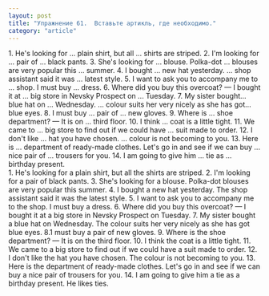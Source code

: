 ```yaml
---
layout: post
title: "Упражнение 61.  Вставьте артикль, где необходимо."
category: "article"
---
```

<section class="question">
1. He's looking for ... plain shirt, but all ... shirts are striped. 2. I'm looking for ... pair of ... black pants. 3. She's looking for ... blouse. Polka-dot ... blouses are very popular this ... summer. 4. I bought ... new hat yesterday. ... shop assistant said it was ... latest style. 5. I want to ask you to accompany me to ... shop. I must buy ... dress. 6. Where did you buy this overcoat? — I bought it at ... big store in Nevsky Prospect on ... Tuesday. 7. My sister bought... blue hat on ... Wednesday. ... colour suits her very nicely as she has got... blue eyes. 8. I must buy ... pair of ... new gloves. 9. Where is ... shoe 
department? — It is on ... third floor. 10. I think ... coat is a little tight. 11. We came to ... big store to find out if we could have ... suit made to order. 12. I don't like ... hat you have chosen. ... colour is not becoming to you. 13. Here is ... department of ready-made clothes. Let's go in and see if we can buy ... nice pair of ... trousers for you. 14. I am going to give him ... tie as ... birthday present.
</section>

<section class="answer">
1. He's looking for a plain shirt, but all the shirts are striped. 2. I'm looking for a pair of black pants. 3. She's looking for a blouse. Polka-dot blouses are very popular this summer. 4. I bought a new hat yesterday. The shop assistant said it was the latest style. 5. I want to ask you to accompany me to the shop. I must buy a dress. 6. Where did you buy this overcoat? — I bought it at a big store in Nevsky Prospect on Tuesday. 7. My sister bought a blue hat on Wednesday. The colour suits her very nicely as she has got blue eyes. 8.1 must buy a pair of new gloves. 9. Where is the shoe department? — It is on the third floor. 10. I think the coat is a little tight. 11. We came to a big store to find out if we could have a suit made to order. 12. I don't like the hat you have chosen. The colour is not becoming to you. 13. Here is the department of ready-made clothes. Let's go in and see if we can buy a nice pair of trousers for you. 14. I am going to give him a tie as a birthday present. He likes ties.
</section>